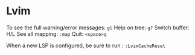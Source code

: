 # Lvim

To see the full warning/error messages: `gl`
Help on tree: `g?`
Switch buffer: H/L 
See all mapping: `:map`
Quit: `<space>q`

When a new LSP is configured, be sure to run : `:LvimCacheReset`
